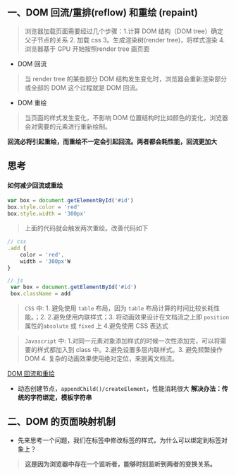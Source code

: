 ## 一、DOM 回流/重排(reflow) 和重绘 (repaint)
>浏览器加载页面需要经过几个步骤：1.计算 DOM 结构（DOM tree）确定父子节点的关系 2. 加载 css 3。生成渲染树(render tree)，将样式渲染 4. 浏览器基于 GPU 开始按照render tree 画页面
* DOM 回流
>当 render tree 的某些部分 DOM 结构发生变化时，浏览器会重新渲染部分或全部的 DOM 这个过程就是 DOM 回流。

* DOM 重绘
> 当页面的样式发生变化，不影响 DOM 位置结构时比如颜色的变化，浏览器会对需要的元素进行重新绘制。

__回流必将引起重绘，而重绘不一定会引起回流。两者都会耗性能，回流更加大__

## 思考
#### 如何减少回流或重绘
``` js
var box = document.getElementById('#id')
box.style.color = 'red'
box.style.width = '300px'
```
> 上面的代码就会触发两次重绘。改善代码如下
``` js
// css
.add {
    color = 'red',
    width = '300px'W
}

// js
 var box = document.getElementById('#id')
 box.className = add
```
> `CSS` 中: 1. 避免使用 `table` 布局，因为 `table` 布局计算的时间比较长耗性能。；2.
> 2.避免使用内联样式；3. 将动画效果设计在文档流之上即 `position`属性的`absolute` 或 `fixed` 上
> 4.避免使用 CSS 表达式

> `Javascript` 中: 1.对同一元素对象添加样式的时候一次性添加完，可以将需要的样式都加入到 class 中。2.避免设置多层内联样式。3. 避免频繁操作DOM
> 4. 复杂的动画效果使用绝对定位，来脱离文档流。

[DOM 回流和重绘](https://juejin.cn/post/6844903569087266823)

* 动态创建节点，`appendChild()/createElement`，性能消耗很大
__解决办法：传统的字符绑定，模板字符串__



## 二、DOM 的页面映射机制
* 先来思考一个问题，我们在标签中修改标签的样式，为什么可以绑定到标签对象上？
>__这是因为浏览器中存在一个监听者，能够时刻监听到两者的变换关系。__
